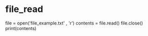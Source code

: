 # file_read

file = open('file_example.txt' , 'r')
contents = file.read()
file.close()
print(contents)
